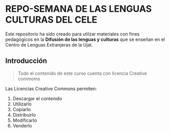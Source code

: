 # REPO-SEMANA DE LAS LENGUAS CULTURAS DEL CELE

Este repositorio ha sido creado para utilzar materiales con fines pedagógicos en la **Difusión de las lenguas y culturas** que se enseñan en el Centro de Lenguas Extranjeras de la Ujat. 

## Introducción

>Todo el contenido de este curso cuenta con licencia Creative commoms

Las Licencias Creative Commons permiten:
1. Descargar el contenido
2. Utilizarlo
3. Copiarlo
4. Distribuirlo
5. Modificarlo
6. Venderlo 

